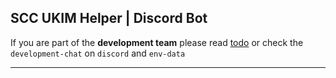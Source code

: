 ## SCC UKIM Helper | Discord Bot

If you are part of the **development team** please read [todo](./todo.md) or check the `development-chat` on `discord` and `env-data`

----